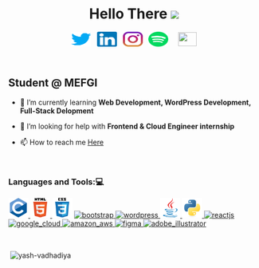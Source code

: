 
<h1 align="center">Hello There <img src="https://user-images.githubusercontent.com/42378118/110234147-e3259600-7f4e-11eb-95be-0c4047144dea.gif" width="40"></h1>
<link rel="stylesheet" type="text/css" media="all" href="mark.css" />


<p align="center">
<a href="https://twitter.com/YVadhadiya" target="blank"><img align="center" src="./Assets/twitter.svg" alt="Yash_Vadhadiya" height="30" width="40" /></a> &nbsp;
<a href="https://linkedin.com/in/yash-vadhadiya" target="blank"><img align="center" src="./Assets/linkedin.svg" alt="yash-vadhadiya" height="30" width="40" /></a> &nbsp;
<a href="https://instagram.com/_______yash___" target="blank"><img align="center" src="./Assets/instagram.svg" alt="yash-vadhadiya" height="30" width="40" /></a> &nbsp;
<a href="https://open.spotify.com/user/31gmgvznpqjk6anonhgjc5xflmau" target="blank"><img align="center" src="./Assets/spotify.svg" alt="" height="30" width="40" /></a> &nbsp; &nbsp;
<a href="mailto:yashvadhadiaj@gmail.com" target="blank"><img align="center" src="https://upload.wikimedia.org/wikipedia/commons/7/7e/Gmail_icon_%282020%29.svg" alt="" height="28" width="37" /></a>
</p></br> 
 &#9; <h2 class="Text" align="left">Student @ MEFGI</h2>

- 🌱 I’m currently learning **Web Development, WordPress Development, Full-Stack Delopment**

- 🤝 I’m looking for help with **Frontend & Cloud Engineer internship**

- 📫 How to reach me <u>[Here](mailto:yashvadhadiaj@gmail.com)</u>


</br> 

<h3 class = "Text" align="left">Languages and Tools:💻</h3>
<p align="left">
<a href="https://www.cprogramming.com/" target="_blank"> <img src="https://raw.githubusercontent.com/devicons/devicon/master/icons/c/c-original.svg" alt="c" width="40" height="40"/> </a> 
<a href="https://www.w3.org/html/" target="_blank"> <img src="https://raw.githubusercontent.com/devicons/devicon/master/icons/html5/html5-original-wordmark.svg" alt="html5" width="40" height="40"/> </a>
<a href="https://www.w3schools.com/css/" target="_blank"> <img src="https://raw.githubusercontent.com/devicons/devicon/master/icons/css3/css3-original-wordmark.svg" alt="css3" width="40" height="40"/></a>
<a href="https://getbootstrap.com/" target="_blank"> <img src="https://www.vectorlogo.zone/logos/getbootstrap/getbootstrap-icon.svg" alt="bootstrap" width="40" height="40"/> </a>
<a href="https://www.wordpress.com/" target="_blank"> <img src="https://www.vectorlogo.zone/logos/wordpress/wordpress-icon.svg" alt="wordpress" width="40" height="40"/> </a> 
<a href="https://www.java.com" target="_blank"> <img src="https://raw.githubusercontent.com/devicons/devicon/master/icons/java/java-original.svg" alt="java" width="40" height="40"/> </a>
<a href="https://www.python.org" target="_blank"> <img src="https://raw.githubusercontent.com/devicons/devicon/master/icons/python/python-original.svg" alt="python" width="40" height="40"/> </a> 
<a href="https://www.reactjs.com/" target="_blank"> <img src="https://www.vectorlogo.zone/logos/reactjs/reactjs-icon.svg" alt="reactjs" width="40" height="40"/> </a>
<a href="https://console.cloud.google.com/" target="_blank"> <img src="https://www.vectorlogo.zone/logos/google_cloud/google_cloud-icon.svg" alt="google_cloud" width="40" height="40"/> </a>
<a href="https://aws.amazon.com/console/" target="_blank"> <img src="https://www.vectorlogo.zone/logos/amazon_aws/amazon_aws-icon.svg" alt="amazon_aws" width="40" height="40"/> </a>
<a href="https://www.figma.com/" target="_blank"> <img src="https://www.vectorlogo.zone/logos/figma/figma-icon.svg" alt="figma" width="40" height="40"/> </a>
<a href="https://www.adobe.com/in/products/illustrator.html" target="_blank"> <img src="https://www.vectorlogo.zone/logos/adobe_illustrator/adobe_illustrator-icon.svg" alt="adobe_illustrator" width="40" height="40"/> </a> 
</p>
</br> 
<p>&nbsp;<img align="center" src="https://github-readme-stats.vercel.app/api?username=YashVadhadiya&show_icons=true&locale=en" alt="yash-vadhadiya" /></p>

